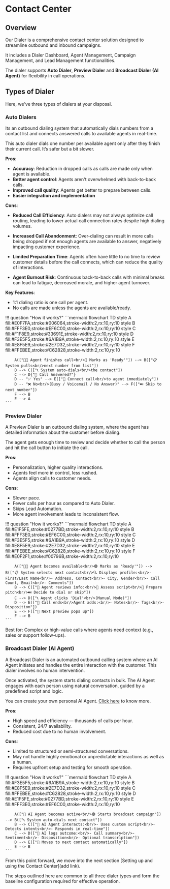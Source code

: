 # Contact Center

## Overview

Our Dialer is a comprehensive contact center solution designed to streamline outbound and inbound campaigns.

It includes a Dialer Dashboard, Agent Management, Campaign Management, and Lead Management functionalities.

The dialer supports **Auto Dialer**, **Preview Dialer** and **Broadcast Dialer (AI Agent)** for flexibility in call operations.

## Types of Dialer

Here, we've three types of dialers at your disposal.

### **Auto Dialers**

 Its an outbound dialing system that automatically dials numbers from a contact list and connects answered calls to available agents in real-time.

This auto dialer dials one number per available agent only after they finish their current call. It’s safer but a bit slower.

**Pros**:

+ **Accuracy**: Reduction in dropped calls as calls are made only when agent is available.
+ **Better agent control**: Agents aren't overwhelmed with back-to-back calls.
+ **Improved call quality**: Agents get better to prepare between calls.
+ **Easier integration and implementation**

**Cons**:

+ **Reduced Call Efficiency**: Auto dialers may not always optimize call routing, leading to lower actual call connection rates despite high dialing volumes.

+ **Increased Call Abandonment**: Over-dialing can result in more calls being dropped if not enough agents are available to answer, negatively impacting customer experience.

+ **Limited Preparation Time**: Agents often have little to no time to review customer details before the call connects, which can reduce the quality of interactions.

+ **Agent Burnout Risk**: Continuous back-to-back calls with minimal breaks can lead to fatigue, decreased morale, and higher agent turnover.
  
**Key Features**:

+ 1:1 dialing ratio is one call per agent.
+ No calls are made unless the agents are available/ready.

!!! question "How it works?"
    ```mermaid
    flowchart TD
        style A fill:#E0F7FA,stroke:#006064,stroke-width:2,rx:10,ry:10
        style B fill:#FFF3E0,stroke:#EF6C00,stroke-width:2,rx:10,ry:10
        style C fill:#F1F8E9,stroke:#33691E,stroke-width:2,rx:10,ry:10
        style D fill:#F3E5F5,stroke:#6A1B9A,stroke-width:2,rx:10,ry:10
        style E fill:#E8F5E9,stroke:#2E7D32,stroke-width:2,rx:10,ry:10
        style F fill:#FFEBEE,stroke:#C62828,stroke-width:2,rx:10,ry:10

        A(["👩‍💼 Agent finishes call<br/>🔄 Marks as 'Ready'"]) --> B(["📋 System pulls<br/>next number from list"])
        B --> C(["📞 System auto-dials<br/>the contact"])
        C --> D{"📲 Call Answered?"}
        D -- "✅ Yes" --> E(["🤝 Connect call<br/>to agent immediately"])
        D -- "❌ No<br/>(Busy / Voicemail / No Answer)" --> F(["⏭️ Skip to next number"])
        F --> B
        E --> A
    ```

### Preview Dialer

A Preview Dialer is an outbound dialing system, where the agent has detailed information about the customer before dialing.

The agent gets enough time to review and decide whether to call the person and hit the call button to initiate the call.

**Pros**:

+ Personalization, higher quality interactions.
+ Agents feel more in control, less rushed.
+ Agents align calls to customer needs.

**Cons**:

+ Slower pace.
+ Fewer calls per hour as compared to Auto Dialer.
+ Skips Lead Automation.
+ More agent involvement leads to inconsistent flow.

!!! question "How it works?"
    ```mermaid
    flowchart TD
        style A fill:#E1F5FE,stroke:#0277BD,stroke-width:2,rx:10,ry:10
        style B fill:#FFF3E0,stroke:#EF6C00,stroke-width:2,rx:10,ry:10
        style C fill:#F3E5F5,stroke:#6A1B9A,stroke-width:2,rx:10,ry:10
        style D fill:#E8F5E9,stroke:#2E7D32,stroke-width:2,rx:10,ry:10
        style E fill:#FFEBEE,stroke:#C62828,stroke-width:2,rx:10,ry:10
        style F fill:#E0F2F1,stroke:#00796B,stroke-width:2,rx:10,ry:10

        A(["👩‍💼 Agent becomes available<br/>🟢 Marks as 'Ready'"]) --> B(["📋 System selects next contact<br/>🔍 Displays profile:<br/>- First/Last Name<br/>- Address, Contact<br/>- City, Gender<br/>- Call Count, Email<br/>- Comments"])
        B --> C(["🧠 Agent reviews info:<br/>📜 Assess script<br/>🎯 Prepare pitch<br/>⏭️ Decide to dial or skip"])
        C --> D(["📞 Agent clicks 'Dial'<br/>(Manual Mode)"])
        D --> E(["📝 Call ends<br/>Agent adds:<br/>- Notes<br/>- Tags<br/>- Disposition"])
        E --> F(["🔄 Next preview pops up"])
        F --> B
    ```
Best for: Complex or high-value calls where agents need context (e.g., sales or support follow-ups).

### Broadcast Dialer (AI Agent)

A Broadcast Dialer is an automated outbound calling system where an AI Agent initiates and handles the entire interaction with the customer. This dialer involves no human intervention.

Once activated, the system starts dialing contacts in bulk. The AI Agent engages with each person using natural conversation, guided by a predefined script and logic.

You can create your own personal AI Agent. [Click here](https://docs.d.com/class5/ai-agent/) to know more.

**Pros**:

+ High speed and efficiency — thousands of calls per hour.
+ Consistent, 24/7 availability.
+ Reduced cost due to no human involvement.

**Cons**:

+ Limited to structured or semi-structured conversations.
+ May not handle highly emotional or unpredictable interactions as well as a human.
+ Requires upfront setup and testing for smooth operation.

!!! question "How it works?"
    ```mermaid
    flowchart TD
        style A fill:#F3E5F5,stroke:#6A1B9A,stroke-width:2,rx:10,ry:10
        style B fill:#E8F5E9,stroke:#2E7D32,stroke-width:2,rx:10,ry:10
        style C fill:#FFEBEE,stroke:#C62828,stroke-width:2,rx:10,ry:10
        style D fill:#E1F5FE,stroke:#0277BD,stroke-width:2,rx:10,ry:10
        style E fill:#FFF3E0,stroke:#EF6C00,stroke-width:2,rx:10,ry:10

        A(["🤖 AI Agent becomes active<br/>🟢 Starts broadcast campaign"]) --> B(["📞 System auto-dials next contact"])
        B --> C(["🧠 AI Agent interacts:<br/>- Uses custom script<br/>- Detects intents<br/>- Responds in real-time"])
        C --> D(["📝 AI logs outcome:<br/>- Call summary<br/>- Sentiment<br/>- Disposition<br/>- Optional transcription"])
        D --> E(["🔄 Moves to next contact automatically"])
        E --> B
    ``` 

From this point forward, we move into the next section [Setting up and using the Contact Center](add link).

The steps outlined here are common to all three dialer types and form the baseline configuration required for effective operation.

